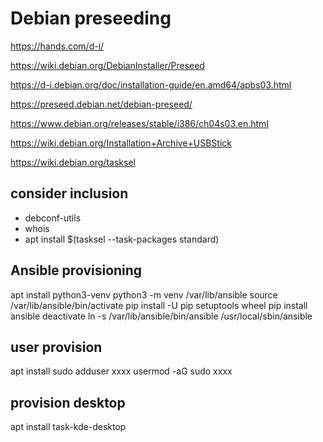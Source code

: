 # Debian preseeding

<https://hands.com/d-i/>

<https://wiki.debian.org/DebianInstaller/Preseed>

<https://d-i.debian.org/doc/installation-guide/en.amd64/apbs03.html>

<https://preseed.debian.net/debian-preseed/>

<https://www.debian.org/releases/stable/i386/ch04s03.en.html>

<https://wiki.debian.org/Installation+Archive+USBStick>

<https://wiki.debian.org/tasksel>

## consider inclusion

- debconf-utils
- whois
- apt install $(tasksel --task-packages standard)

## Ansible provisioning

apt install python3-venv
python3 -m venv /var/lib/ansible
source /var/lib/ansible/bin/activate
pip install -U pip setuptools wheel
pip install ansible
deactivate
ln -s /var/lib/ansible/bin/ansible /usr/local/sbin/ansible

## user provision

apt install sudo
adduser xxxx
usermod -aG sudo xxxx

## provision desktop

apt install task-kde-desktop

